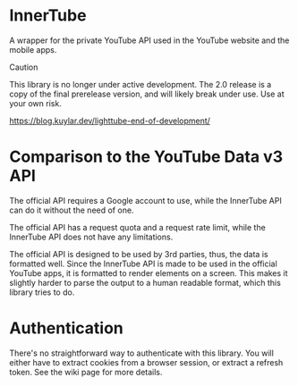 ﻿# InnerTube

A wrapper for the private YouTube API used in the YouTube website and the mobile apps.

> [!CAUTION]
> This library is no longer under active development. The 2.0 release is a copy of the final prerelease version, and
> will likely break under use. Use at your own risk.
> 
> https://blog.kuylar.dev/lighttube-end-of-development/

# Comparison to the YouTube Data v3 API

The official API requires a Google account to use, while the InnerTube API can do it without the need of one.

The official API has a request quota and a request rate limit, while the InnerTube API does not have any limitations.

The official API is designed to be used by 3rd parties, thus, the data is formatted well. Since the InnerTube API is
made to be used in the official YouTube apps, it is formatted to render elements on a screen. This makes it slightly
harder to parse the output to a human readable format, which this library tries to do.

# Authentication

There's no straightforward way to authenticate with this library. You will either have to extract cookies from a browser
session, or extract a refresh token. See the wiki page for more details.